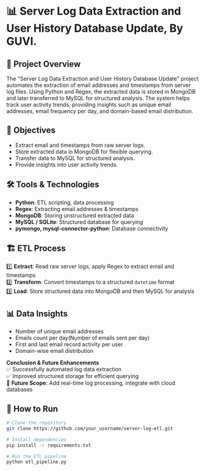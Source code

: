 # 📊 Server Log Data Extraction and User History Database Update, By GUVI.

## 📖 Project Overview 
The "Server Log Data Extraction and User History Database Update" project automates the extraction of email addresses and timestamps from server log files. Using Python and Regex, the extracted data is stored in MongoDB and later transferred to MySQL for structured analysis. The system helps track user activity trends, providing insights such as unique email addresses, email frequency per day, and domain-based email distribution.

## 🚀 Objectives  
- Extract email and timestamps from raw server logs.
- Store extracted data in MongoDB for flexible querying.
- Transfer data to MySQL for structured analysis.
- Provide insights into user activity trends.

## 🛠️ Tools & Technologies  
- **Python**: ETL scripting, data processing  
- **Regex**: Extracting email addresses & timestamps  
- **MongoDB**: Storing unstructured extracted data  
- **MySQL / SQLite**: Structured database for querying  
- **pymongo, mysql-connector-python**: Database connectivity  

## 🏗️ ETL Process  
1️⃣ **Extract**: Read raw server logs, apply Regex to extract email and timestamps  
2️⃣ **Transform**: Convert timestamps to a structured `datetime` format  
3️⃣ **Load**: Store structured data into MongoDB and then MySQL for analysis  

## 📊 Data Insights  
- Number of unique email addresses  
- Emails count per day(Number of emails sent per day)  
- First and last email record activity per user  
- Domain-wise email distribution

**Conclusion & Future Enhancements**  
   ✅ Successfully automated log data extraction  
   ✅ Improved structured storage for efficient querying  
   🚀 **Future Scope:** Add real-time log processing, integrate with cloud databases  

## 🔧 How to Run  
```bash
# Clone the repository
git clone https://github.com/your_username/server-log-etl.git

# Install dependencies
pip install -r requirements.txt

# Run the ETL pipeline
python etl_pipeline.py
